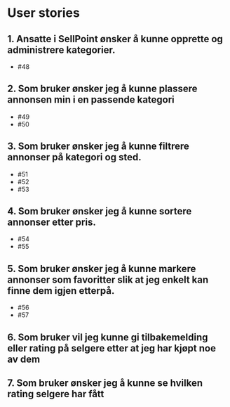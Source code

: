 # User stories

## 1. Ansatte i SellPoint ønsker å kunne opprette og administrere kategorier.

- #48

## 2. Som bruker ønsker jeg å kunne plassere annonsen min i en passende kategori

- #49
- #50

## 3. Som bruker ønsker jeg å kunne filtrere annonser på kategori og sted.

- #51
- #52
- #53

## 4. Som bruker ønsker jeg å kunne sortere annonser etter pris.

- #54
- #55

## 5. Som bruker ønsker jeg å kunne markere annonser som favoritter slik at jeg enkelt kan finne dem igjen etterpå.

- #56
- #57

## 6. Som bruker vil jeg kunne gi tilbakemelding eller rating på selgere etter at jeg har kjøpt noe av dem

## 7. Som bruker ønsker jeg å kunne se hvilken rating selgere har fått
